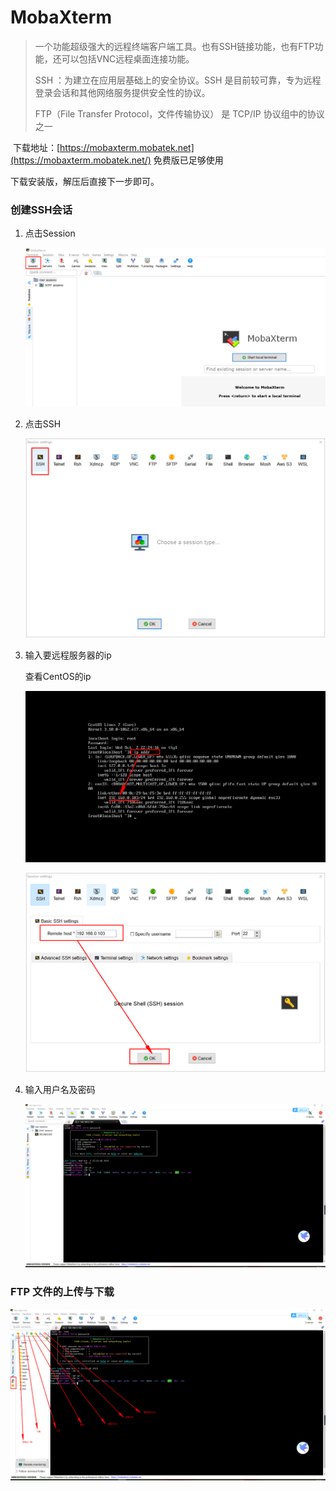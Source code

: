 # MobaXterm

> 一个功能超级强大的远程终端客户端工具。也有SSH链接功能，也有FTP功能，还可以包括VNC远程桌面连接功能。
>
> SSH ：为建立在应用层基础上的安全协议。SSH 是目前较可靠，专为远程登录会话和其他网络服务提供安全性的协议。
>
> FTP（File Transfer Protocol，文件传输协议） 是 TCP/IP 协议组中的协议之一

​	下载地址：[https://mobaxterm.mobatek.net](https://mobaxterm.mobatek.net/)  免费版已足够使用

下载安装版，解压后直接下一步即可。

### 创建SSH会话

1. 点击Session

   ![1570029702953](.\2MobuXterm.assets\1570029702953.png)

2. 点击SSH

   ![1570029725332](.\2MobuXterm.assets\1570029725332.png)

3. 输入要远程服务器的ip

   查看CentOS的ip

   ![1570029870423](.\2MobuXterm.assets\1570029870423.png)

   ![1570029931763](.\2MobuXterm.assets\1570029931763.png)

4. 输入用户名及密码

   ![1570030136785](.\2MobuXterm.assets\1570030136785.png)



### FTP 文件的上传与下载

![1570030376473](.\2MobuXterm.assets\1570030376473.png)